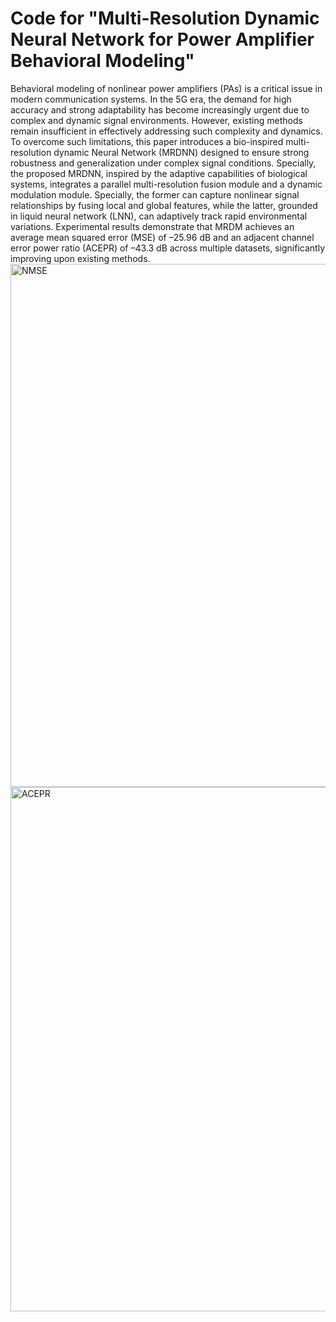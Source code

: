 # Code for "Multi-Resolution Dynamic Neural Network for Power Amplifier Behavioral Modeling"

Behavioral modeling of nonlinear power amplifiers (PAs) is a critical issue in modern communication systems. In the 5G era, the demand for high accuracy and strong adaptability has become increasingly urgent due to complex and dynamic signal environments. However, existing methods remain insufficient in effectively addressing such complexity and dynamics. To overcome such limitations, this paper introduces a bio-inspired multi-resolution dynamic Neural Network (MRDNN) designed to ensure strong robustness and generalization under complex signal conditions. Specially, the proposed MRDNN, inspired by the adaptive capabilities of biological systems, integrates a parallel multi-resolution fusion module and a dynamic modulation module. Specially, the former can capture nonlinear signal relationships by fusing local and global features, while the latter, grounded in liquid neural network (LNN), can adaptively track rapid environmental variations. Experimental results demonstrate that MRDM achieves an average mean squared error (MSE) of –25.96 dB and an adjacent channel error power ratio (ACEPR) of –43.3 dB across multiple datasets, significantly improving upon existing methods.
<img width="1145" height="837" alt="NMSE" src="https://github.com/user-attachments/assets/17afbe34-356b-4415-96bc-1cc79003f190" />
<img width="1142" height="839" alt="ACEPR" src="https://github.com/user-attachments/assets/b3977086-d614-4bf0-866b-438d4c315005" />

